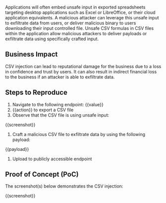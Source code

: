 Applications will often embed unsafe input in exported spreadsheets targeting desktop applications such as Excel or LibreOffice, or their cloud application equivalents. A malicious attacker can leverage this unsafe input to exfiltrate data from users, or deliver malicious binary to users downloading their input controlled file. Unsafe CSV formulas in CSV files within the application allow malicious attackers to deliver payloads or exfiltrate data using specifically crafted input.

## Business Impact

CSV injection can lead to reputational damage for the business due to a loss in confidence and trust by users. It can also result in indirect financial loss to the business if an attacker is able to exfiltrate data.

## Steps to Reproduce

1. Navigate to the following endpoint: {{value}}
1. {{action}} to export a CSV file
1. Observe that the CSV file is using unsafe input:

{{screenshot}}

1. Craft a malicious CSV file to exfiltrate data by using the following payload:

{{payload}}

1. Upload to publicly accessible endpoint

## Proof of Concept (PoC)

The screenshot(s) below demonstrates the CSV injection:

{{screenshot}}
